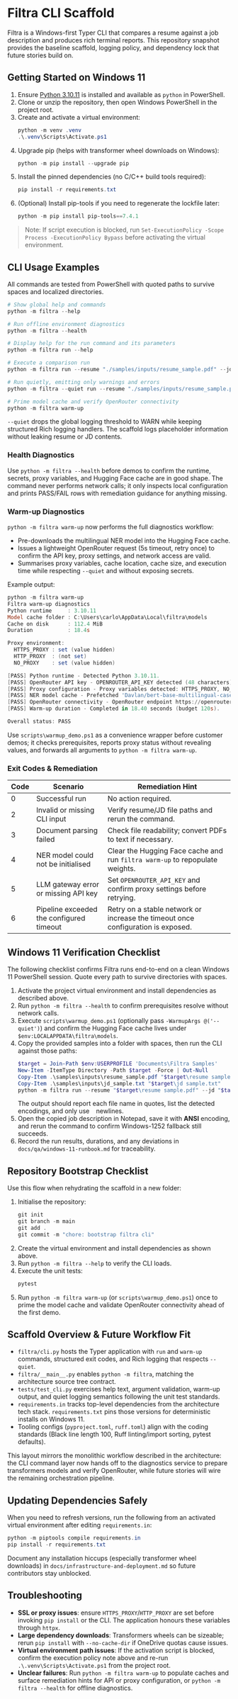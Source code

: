 # Filtra CLI Scaffold

Filtra is a Windows-first Typer CLI that compares a resume against a job description and produces rich terminal reports. This repository snapshot provides the baseline scaffold, logging policy, and dependency lock that future stories build on.

## Getting Started on Windows 11
1. Ensure [Python 3.10.11](https://www.python.org/downloads/release/python-31011/) is installed and available as `python` in PowerShell.
2. Clone or unzip the repository, then open Windows PowerShell in the project root.
3. Create and activate a virtual environment:
   ```powershell
   python -m venv .venv
   .\.venv\Scripts\Activate.ps1
   ```
4. Upgrade pip (helps with transformer wheel downloads on Windows):
   ```powershell
   python -m pip install --upgrade pip
   ```
5. Install the pinned dependencies (no C/C++ build tools required):
   ```powershell
   pip install -r requirements.txt
   ```
6. (Optional) Install pip-tools if you need to regenerate the lockfile later:
   ```powershell
   python -m pip install pip-tools==7.4.1
   ```

> Note: If script execution is blocked, run `Set-ExecutionPolicy -Scope Process -ExecutionPolicy Bypass` before activating the virtual environment.

## CLI Usage Examples
All commands are tested from PowerShell with quoted paths to survive spaces and localized directories.

```powershell
# Show global help and commands
python -m filtra --help

# Run offline environment diagnostics
python -m filtra --health

# Display help for the run command and its parameters
python -m filtra run --help

# Execute a comparison run
python -m filtra run --resume "./samples/inputs/resume_sample.pdf" --jd "./samples/inputs/jd_sample.txt"

# Run quietly, emitting only warnings and errors
python -m filtra --quiet run --resume "./samples/inputs/resume_sample.pdf" --jd "./samples/inputs/jd_sample.txt"

# Prime model cache and verify OpenRouter connectivity
python -m filtra warm-up
```

`--quiet` drops the global logging threshold to WARN while keeping structured Rich logging handlers. The scaffold logs placeholder information without leaking resume or JD contents.

### Health Diagnostics
Use `python -m filtra --health` before demos to confirm the runtime, secrets, proxy variables, and Hugging Face cache are in good shape. The command never performs network calls; it only inspects local configuration and prints PASS/FAIL rows with remediation guidance for anything missing.

### Warm-up Diagnostics
`python -m filtra warm-up` now performs the full diagnostics workflow:

- Pre-downloads the multilingual NER model into the Hugging Face cache.
- Issues a lightweight OpenRouter request (5s timeout, retry once) to confirm the API key, proxy settings, and network access are valid.
- Summarises proxy variables, cache location, cache size, and execution time while respecting `--quiet` and without exposing secrets.

Example output:

````powershell
python -m filtra warm-up
Filtra warm-up diagnostics
Python runtime     : 3.10.11
Model cache folder : C:\Users\carlo\AppData\Local\filtra\models
Cache on disk      : 112.4 MiB
Duration           : 18.4s

Proxy environment:
  HTTPS_PROXY : set (value hidden)
  HTTP_PROXY  : (not set)
  NO_PROXY    : set (value hidden)

[PASS] Python runtime - Detected Python 3.10.11.
[PASS] OpenRouter API key - OPENROUTER_API_KEY detected (48 characters).
[PASS] Proxy configuration - Proxy variables detected: HTTPS_PROXY, NO_PROXY.
[PASS] NER model cache - Prefetched 'Davlan/bert-base-multilingual-cased-ner-hrl' into C:\Users\carlo\AppData\Local\filtra\models (~112.4 MiB on disk).
[PASS] OpenRouter connectivity - OpenRouter endpoint https://openrouter.ai/api/v1/chat/completions responded in 0.78 seconds (request req-xyz123).
[PASS] Warm-up duration - Completed in 18.40 seconds (budget 120s).

Overall status: PASS
````

Use `scripts\warmup_demo.ps1` as a convenience wrapper before customer demos; it checks prerequisites, reports proxy status without revealing values, and forwards all arguments to `python -m filtra warm-up`.

### Exit Codes & Remediation
| Code | Scenario                                   | Remediation Hint |
| ---- | ------------------------------------------ | ---------------- |
| 0    | Successful run                             | No action required. |
| 2    | Invalid or missing CLI input               | Verify resume/JD file paths and rerun the command. |
| 3    | Document parsing failed                    | Check file readability; convert PDFs to text if necessary. |
| 4    | NER model could not be initialised         | Clear the Hugging Face cache and run `filtra warm-up` to repopulate weights. |
| 5    | LLM gateway error or missing API key       | Set `OPENROUTER_API_KEY` and confirm proxy settings before retrying. |
| 6    | Pipeline exceeded the configured timeout   | Retry on a stable network or increase the timeout once configuration is exposed. |

## Windows 11 Verification Checklist
The following checklist confirms Filtra runs end-to-end on a clean Windows 11 PowerShell session. Quote every path to survive directories with spaces.

1. Activate the project virtual environment and install dependencies as described above.
2. Run `python -m filtra --health` to confirm prerequisites resolve without network calls.
3. Execute `scripts\warmup_demo.ps1` (optionally pass `-WarmupArgs @('--quiet')`) and confirm the Hugging Face cache lives under `$env:LOCALAPPDATA\filtra\models`.
4. Copy the provided samples into a folder with spaces, then run the CLI against those paths:
   ```powershell
   $target = Join-Path $env:USERPROFILE 'Documents\Filtra Samples'
   New-Item -ItemType Directory -Path $target -Force | Out-Null
   Copy-Item .\samples\inputs\resume_sample.pdf "$target\resume sample.pdf"
   Copy-Item .\samples\inputs\jd_sample.txt "$target\jd sample.txt"
   python -m filtra run --resume "$target\resume sample.pdf" --jd "$target\jd sample.txt"
   ```
   The output should report each file name in quotes, list the detected encodings, and only use `
` newlines.
5. Open the copied job description in Notepad, save it with **ANSI** encoding, and rerun the command to confirm Windows-1252 fallback still succeeds.
6. Record the run results, durations, and any deviations in `docs/qa/windows-11-runbook.md` for traceability.

## Repository Bootstrap Checklist
Use this flow when rehydrating the scaffold in a new folder:

1. Initialise the repository:
   ```powershell
   git init
   git branch -m main
   git add .
   git commit -m "chore: bootstrap filtra cli"
   ```
2. Create the virtual environment and install dependencies as shown above.
3. Run `python -m filtra --help` to verify the CLI loads.
4. Execute the unit tests:
   ```powershell
   pytest
   ```
5. Run `python -m filtra warm-up` (or `scripts\warmup_demo.ps1`) once to prime the model cache and validate OpenRouter connectivity ahead of the first demo.

## Scaffold Overview & Future Workflow Fit
- `filtra/cli.py` hosts the Typer application with `run` and `warm-up` commands, structured exit codes, and Rich logging that respects `--quiet`.
- `filtra/__main__.py` enables `python -m filtra`, matching the architecture source tree contract.
- `tests/test_cli.py` exercises help text, argument validation, warm-up output, and quiet logging semantics following the unit test standards.
- `requirements.in` tracks top-level dependencies from the architecture tech stack. `requirements.txt` pins those versions for deterministic installs on Windows 11.
- Tooling configs (`pyproject.toml`, `ruff.toml`) align with the coding standards (Black line length 100, Ruff linting/import sorting, pytest defaults).

This layout mirrors the monolithic workflow described in the architecture: the CLI command layer now hands off to the diagnostics service to prepare transformers models and verify OpenRouter, while future stories will wire the remaining orchestration pipeline.

## Updating Dependencies Safely
When you need to refresh versions, run the following from an activated virtual environment after editing `requirements.in`:

```powershell
python -m piptools compile requirements.in
pip install -r requirements.txt
```

Document any installation hiccups (especially transformer wheel downloads) in `docs/infrastructure-and-deployment.md` so future contributors stay unblocked.

## Troubleshooting
- **SSL or proxy issues**: ensure `HTTPS_PROXY`/`HTTP_PROXY` are set before invoking `pip install` or the CLI. The application honours these variables through `httpx`.
- **Large dependency downloads**: Transformers wheels can be sizeable; rerun `pip install` with `--no-cache-dir` if OneDrive quotas cause issues.
- **Virtual environment path issues**: If the activation script is blocked, confirm the execution policy note above and re-run `.\.venv\Scripts\Activate.ps1` from the project root.
- **Unclear failures**: Run `python -m filtra warm-up` to populate caches and surface remediation hints for API or proxy configuration, or `python -m filtra --health` for offline diagnostics.

